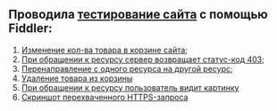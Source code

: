 ## Проводила [тестирование сайта](http://demowebshop.tricentis.com/cart) с помощью Fiddler:

1. [Изменение кол-ва товара в корзине сайта](https://drive.google.com/file/d/1iTZLxD7gQuUgDeNyMVzAXzL5xXj6c6z_/view?t=1);
2. [При обращении к ресурсу сервер возвращает статус-код 403](https://drive.google.com/file/d/1uclNWdZBXV74bOzgJDo6bGgkTMJ2J7fP/view);
3. [Перенаправление с одного ресурса на другой ресурс](https://drive.google.com/file/d/16umZGUnimC0VmRHkmZ1h1rjVRWmKY-SX/view?t=1);
4. [Удаление товара из корзины](https://drive.google.com/file/d/1BwkbkwD0UVnqd3AIoq4SWKe00Ttx6Dcx/view?t=1)
5. [При обращении к ресурсу пользователь видит картинку](https://drive.google.com/file/d/1czQMIn_ttHNq6sBg4CT2Xibvodrxgs-c/view?t=6)
6. [Скриншот перехваченного HTTPS-запроса](https://drive.google.com/file/d/1cZnQI6R7CPEwRawFPlrK5503znlf9IcV/view)
